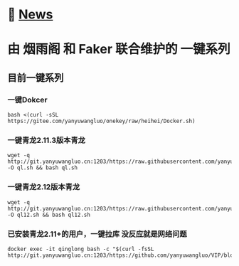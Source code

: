 # 📌 [News](./Log/News.md#news)


# 由 烟雨阁 和 Faker 联合维护的 一键系列
## 目前一键系列
### 一键Dokcer
```
bash <(curl -sSL https://gitee.com/yanyuwangluo/onekey/raw/heihei/Docker.sh)
```
### 一键青龙2.11.3版本青龙
```
wget -q http://git.yanyuwangluo.cn:1203/https://raw.githubusercontent.com/yanyuwangluo/VIP/main/Scripts/sh/ql.sh -O ql.sh && bash ql.sh

```
### 一键青龙2.12版本青龙
```
wget -q http://git.yanyuwangluo.cn:1203/https://raw.githubusercontent.com/yanyuwangluo/VIP/main/Scripts/sh/ql12.sh -O ql12.sh && bash ql12.sh
```
### 已安装青龙2.11+的用户，一键拉库 没反应就是网络问题
```
docker exec -it qinglong bash -c "$(curl -fsSL http://git.yanyuwangluo.cn:1203/https://github.com/yanyuwangluo/VIP/blob/main/Scripts/sh/1customCDN.sh)"
```

